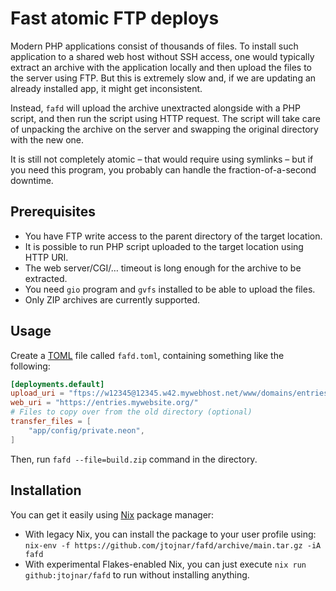 # Fast atomic FTP deploys

Modern PHP applications consist of thousands of files. To install such application to a shared web host without SSH access, one would typically extract an archive with the application locally and then upload the files to the server using FTP. But this is extremely slow and, if we are updating an already installed app, it might get inconsistent.

Instead, `fafd` will upload the archive unextracted alongside with a PHP script, and then run the script using HTTP request. The script will take care of unpacking the archive on the server and swapping the original directory with the new one.

It is still not completely atomic – that would require using symlinks – but if you need this program, you probably can handle the fraction-of-a-second downtime.

## Prerequisites

- You have FTP write access to the parent directory of the target location.
- It is possible to run PHP script uploaded to the target location using HTTP URI.
- The web server/CGI/… timeout is long enough for the archive to be extracted.
- You need `gio` program and `gvfs` installed to be able to upload the files.
- Only ZIP archives are currently supported.

## Usage

Create a [TOML](https://toml.io/en/) file called `fafd.toml`, containing something like the following:

```toml
[deployments.default]
upload_uri = "ftps://w12345@12345.w42.mywebhost.net/www/domains/entries.mywebsite.org/"
web_uri = "https://entries.mywebsite.org/"
# Files to copy over from the old directory (optional)
transfer_files = [
    "app/config/private.neon",
]
```

Then, run `fafd --file=build.zip` command in the directory.

## Installation

You can get it easily using [Nix](https://nixos.org/) package manager:

- With legacy Nix, you can install the package to your user profile using: `nix-env -f https://github.com/jtojnar/fafd/archive/main.tar.gz -iA fafd`
- With experimental Flakes-enabled Nix, you can just execute `nix run github:jtojnar/fafd` to run without installing anything.
